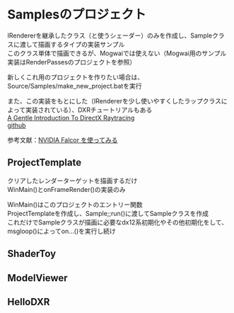 # Samplesのプロジェクト


IRendererを継承したクラス（と使うシェーダー）のみを作成し、Sampleクラスに渡して描画するタイプの実装サンプル  
このクラス単体で描画できるが、Mogwaiでは使えない（Mogwai用のサンプル実装はRenderPassesのプロジェクトを参照）  

新しくこれ用のプロジェクトを作りたい場合は、Source/Samples/make_new_project.batを実行  

また、この実装をもとにした（IRendererを少し使いやすくしたラップクラスによって実装されている）、DXRチュートリアルもある  
[A Gentle Introduction To DirectX Raytracing](http://cwyman.org/code/dxrTutors/dxr_tutors.md.html)  
[github](https://github.com/NVIDIAGameWorks/GettingStartedWithRTXRayTracing)  

参考文献：[NVIDIA Falcor を使ってみる](https://shikihuiku.github.io/post/falcor_getting_started/  )

## ProjectTemplate
クリアしたレンダーターゲットを描画するだけ  
WinMain()とonFrameRender()の実装のみ  

WinMain()はこのプロジェクトのエントリー関数  
ProjectTemplateを作成し、Sample;;run()に渡してSampleクラスを作成  
これだけでSampleクラスが描画に必要なdx12系初期化やその他初期化をして、msgloop()によってon...()を実行し続け

## ShaderToy

## ModelViewer

## HelloDXR


<!--stackedit_data:
eyJoaXN0b3J5IjpbLTE0NzQ1NjQ4ODIsMjE4Nzg0NTU3LC0xND
c0NzAwMjIsLTE2NDQ1NDcwNTgsLTE1ODY2OTQ0NDksMTc3ODkx
OTU5NywzMDIyMDU4ODcsOTQ2NDc4MjkzLDc1NjU3Mjc4OV19
-->